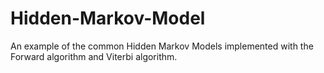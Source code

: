 # Hidden-Markov-Model
An example of the common Hidden Markov Models implemented with the Forward algorithm and Viterbi algorithm. 
